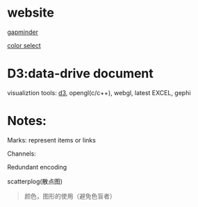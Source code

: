 # website
[gapminder](https://www.gapminder.org/)

[color select](http://colorbrewer2.org/)

# D3:data-drive document
visualiztion tools: [d3](d3js.org), opengl(c/c++), webgl, latest EXCEL, gephi

# Notes:

Marks: represent items or links

Channels:

Redundant encoding

scatterplog(散点图)

> 颜色，图形的使用（避免色盲者）
